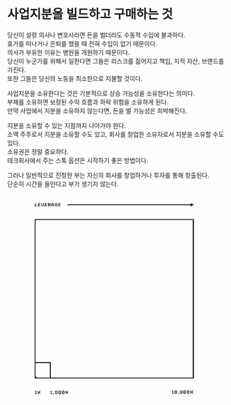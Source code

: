 # 사업지분을 빌드하고 구매하는 것

당신이 설령 의사나 변호사라면 돈을 벌더라도 수동적 수입에 불과하다.\
휴가를 떠나거나 은퇴를 했을 때 전혀 수입이 없기 때문이다.\
의사가 부유한 이유는 병원을 개원하기 때문이다.\
당신이 누군가를 위해서 일한다면 그들은 리스크를 짊어지고 책임, 지적 자산, 브랜드를 가진다.\
또한 그들은 당신의 노동을 최소한으로 지불할 것이다.

사업지분을 소유한다는 것은 기본적으로 상승 가능성을 소유한다는 의미다.\
부채를 소유하면 보장된 수익 흐름과 하락 위험을 소유하게 된다.\
만약 사업에서 지분을 소유하지 않는다면, 돈을 벌 가능성은 희박해진다.

지분을 소유할 수 있는 지점까지 나아가야 한다.\
소액 주주로서 지분을 소유할 수도 있고, 회사를 창업한 소유자로서 지분을 소유할 수도 있다.\
소유권은 정말 중요하다.\
테크회사에서 주는 스톡 옵션은 시작하기 좋은 방법이다.

그러나 일반적으로 진정한 부는 자신의 회사를 창업하거나 투자를 통해 창출된다.\
단순히 시간을 들인다고 부가 생기지 않는다.

<figure><img src="../../.gitbook/assets/image (9).png" alt=""><figcaption></figcaption></figure>
